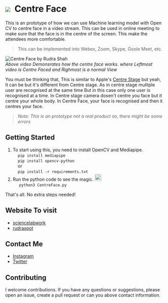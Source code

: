 # <img src="https://img.icons8.com/external-kmg-design-flat-kmg-design/32/000000/external-face-id-protection-and-security-kmg-design-flat-kmg-design.png"/> &nbsp;Centre Face 
This is an prototype of how we can use Machine learning model with Open CV to centre face in a video stream. This can be used in online meeting to make sure that the face is in the centre of the screen. This make the attendees more comfortable.
> This can be implemented into Webex, Zoom, Skype, Goole Meet, etc.


![Centre Face by Rudra Shah](demo.gif)
<br>
*Above video Demonsrates how the centre face works. where Leftmost video is Centre Faced and Righmost is a normal View*

You must be thinking that, This is similar to Apple's [Centre Stage](https://support.apple.com/en-in/HT212315) but yeah, It can be but it's different from Centre stage. As in centre stage mulitple user are recognised at the same time But in this case only one user is recognised at a time. In Centre stage camera dosen't centre you face but it centre your whole body. In Centre Face, your face is recognised and then it centres your face.
> *Note: This is an prototype not a real product so, there might be some errors*

## Getting Started

1. To start using this, you need to install OpenCV and Mediapipe.<br>
&nbsp;&nbsp;&nbsp;&nbsp;`pip install mediapipe`<br>
&nbsp;&nbsp;&nbsp;&nbsp;`pip install opencv-python`
<br>&nbsp;&nbsp;&nbsp;&nbsp;or<br>
&nbsp;&nbsp;&nbsp;&nbsp;`pip install -r requirements.txt`<br>
2. Run the python code to see the magic. <img src="https://media.giphy.com/media/cwlU7SYQbx3quBusa5/giphy.gif" width="22px"><br>
&nbsp;&nbsp;&nbsp;&nbsp; `python3 CentreFace.py`<br>

That's all. No extra steps needed!

## Website To visit

* [sciencelabwork](http://www.sciencelabwork.cf) <br>
* [rudraspot](http://rudraspot.me)

## Contact Me

* [Instagram](https://www.instagram.com/rudra_shah_) <br>
* [Twitter](https://www.twitter.com/labworkscience)

## Contributing

I welcome contributions. If you have any questions or suggestions, please open an issue, create a pull request or can you above contact information.
